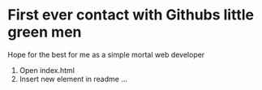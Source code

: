 # First ever contact with Githubs little green men

Hope for the best for me as a simple mortal web developer

1. Open index.html
2. Insert new element in readme ...
